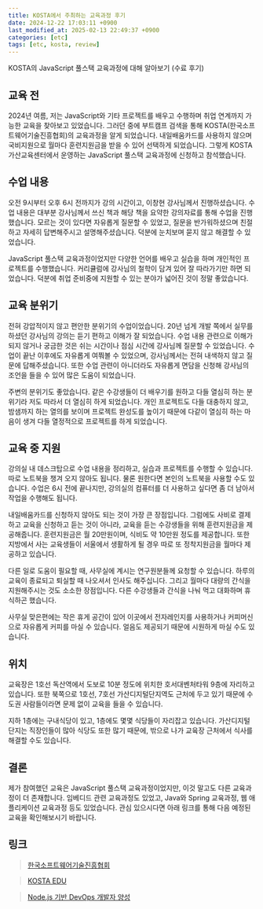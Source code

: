 ```yaml
---
title: KOSTA에서 주최하는 교육과정 후기
date: 2024-12-22 17:03:11 +0900
last_modified_at: 2025-02-13 22:49:37 +0900
categories: [etc]
tags: [etc, kosta, review]
---
```


KOSTA의 JavaScript 풀스택 교육과정에 대해 알아보기 (수료 후기)

## 교육 전

2024년 여름, 저는 JavaScript와 기타 프로젝트를 배우고 수행하며 취업 연계까지 가능한 교육을 찾아보고 있었습니다. 그러던 중에 부트캠프 검색을 통해 KOSTA(한국소프트웨어기술진흥협회)의 교육과정을 알게 되었습니다. 내일배움카드를 사용하지 않으며 국비지원으로 월마다 훈련지원금을 받을 수 있어 선택하게 되었습니다. 그렇게 KOSTA 가산교육센터에서 운영하는 JavaScript 풀스택 교육과정에 신청하고 참석했습니다.

## 수업 내용

오전 9시부터 오후 6시 전까지가 강의 시간이고, 이창현 강사님께서 진행하셨습니다. 수업 내용은 대부분 강사님께서 쓰신 책과 해당 책을 요약한 강의자료를 통해 수업을 진행했습니다. 모르는 것이 있다면 자유롭게 질문할 수 있었고, 질문을 반가워하셨으며 친절하고 자세히 답변해주시고 설명해주셨습니다. 덕분에 눈치보며 묻지 않고 해결할 수 있었습니다.

JavaScript 풀스택 교육과정이었지만 다양한 언어를 배우고 실습을 하며 개인적인 프로젝트를 수행했습니다. 커리큘럼에 강사님의 철학이 담겨 있어 잘 따라가기만 하면 되었습니다. 덕분에 취업 준비중에 지원할 수 있는 분야가 넓어진 것이 정말 좋았습니다.

## 교육 분위기

전혀 강압적이지 않고 편안한 분위기의 수업이었습니다. 20년 넘게 개발 쪽에서 실무를 하셨던 강사님의 강의는 듣기 편하고 이해가 잘 되었습니다. 수업 내용 관련으로 이해가 되지 않거나 궁금한 것은 쉬는 시간이나 점심 시간에 강사님께 질문할 수 있었습니다. 수업이 끝난 이후에도 자유롭게 여쭤볼 수 있었으며, 강사님께서는 전혀 내색하지 않고 질문에 답해주셨습니다. 또한 수업 관련이 아니더라도 자유롭게 면담을 신청해 강사님의 조언을 들을 수 있어 많은 도움이 되었습니다.

주변의 분위기도 좋았습니다. 같은 수강생들이 더 배우기를 원하고 다들 열심히 하는 분위기라 저도 따라서 더 열심히 하게 되었습니다. 개인 프로젝트도 다들 대충하지 않고, 밤샘까지 하는 열의를 보이며 프로젝트 완성도를 높이기 때문에 다같이 열심히 하는 마음이 생겨 다들 열정적으로 프로젝트를 하게 되었습니다.

## 교육 중 지원

강의실 내 데스크탑으로 수업 내용을 정리하고, 실습과 프로젝트를 수행할 수 있습니다. 따로 노트북을 챙겨 오지 않아도 됩니다. 물론 원한다면 본인의 노트북을 사용할 수도 있습니다. 수업은 6시 전에 끝나지만, 강의실의 컴퓨터를 더 사용하고 싶다면 좀 더 남아서 작업을 수행해도 됩니다.

내일배움카드를 신청하지 않아도 되는 것이 가장 큰 장점입니다. 그럼에도 사비로 결제하고 교육을 신청하고 듣는 것이 아니라, 교육을 듣는 수강생들을 위해 훈련지원금을 제공해줍니다. 훈련지원금은 월 20만원이며, 식비도 약 10만원 정도를 제공합니다. 또한 지방에서 사는 교육생들이 서울에서 생활하게 될 경우 따로 또 정착지원금을 월마다 제공하고 있습니다.

다른 일로 도움이 필요할 때, 사무실에 계시는 연구원분들께 요청할 수 있습니다. 하루의 교육이 종료되고 퇴실할 때 나오셔서 인사도 해주십니다. 그리고 월마다 대량의 간식을 지원해주시는 것도 소소한 장점입니다. 다른 수강생들과 간식을 나눠 먹고 대화하며 휴식하곤 했습니다.

사무실 맞은편에는 작은 휴게 공간이 있어 이곳에서 전자레인지를 사용하거나 커피머신으로 자유롭게 커피를 마실 수 있습니다. 얼음도 제공되기 때문에 시원하게 마실 수도 있습니다.

## 위치

교육장은 1호선 독산역에서 도보로 10분 정도에 위치한 호서대벤처타워 9층에 자리하고 있습니다. 또한 북쪽으로 1호선, 7호선 가산디지털단지역도 근처에 두고 있기 때문에 수도권 사람들이라면 문제 없이 교육을 들을 수 있습니다.

지하 1층에는 구내식당이 있고, 1층에도 몇몇 식당들이 자리잡고 있습니다. 가산디지털단지는 직장인들이 많아 식당도 또한 많기 때문에, 밖으로 나가 교육장 근처에서 식사를 해결할 수도 있습니다.

## 결론

제가 참여했던 교육은 JavaScript 풀스택 교육과정이었지만, 이것 말고도 다른 교육과정이 더 존재합니다. 임베디드 관련 교육과정도 있었고, Java와 Spring 교육과정, 웹 애플리케이션 교육과정 등도 있었습니다. 관심 있으시다면 아래 링크를 통해 다음 예정된 교육을 확인해보시기 바랍니다.

## 링크

> [한국소프트웨어기술진흥협회](https://kostaswedu.co.kr/)

> [KOSTA EDU](https://edu.kosta.or.kr/)

> [Node.js 기반 DevOps 개발자 양성](https://edu.kosta.or.kr/course/e79c0182-e8f6-4df7-92ad-1fd147e9d2d6)
